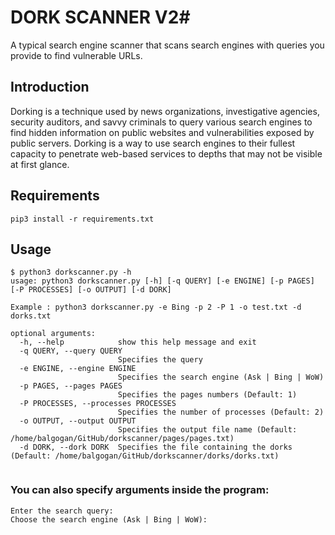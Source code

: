 # DORK SCANNER V2#

A typical search engine scanner that scans search engines with queries you provide to find vulnerable URLs.


## Introduction ##

Dorking is a technique used by news organizations, investigative agencies, security auditors, and savvy criminals to query various search engines to find hidden information on public websites and vulnerabilities exposed by public servers. Dorking is a way to use search engines to their fullest capacity to penetrate web-based services to depths that may not be visible at first glance.

## Requirements ##

```
pip3 install -r requirements.txt
```

## Usage ##

```
$ python3 dorkscanner.py -h
usage: python3 dorkscanner.py [-h] [-q QUERY] [-e ENGINE] [-p PAGES] [-P PROCESSES] [-o OUTPUT] [-d DORK]

Example : python3 dorkscanner.py -e Bing -p 2 -P 1 -o test.txt -d dorks.txt

optional arguments:
  -h, --help            show this help message and exit
  -q QUERY, --query QUERY
                        Specifies the query
  -e ENGINE, --engine ENGINE
                        Specifies the search engine (Ask | Bing | WoW)
  -p PAGES, --pages PAGES
                        Specifies the pages numbers (Default: 1)
  -P PROCESSES, --processes PROCESSES
                        Specifies the number of processes (Default: 2)
  -o OUTPUT, --output OUTPUT
                        Specifies the output file name (Default: /home/balgogan/GitHub/dorkscanner/pages/pages.txt)
  -d DORK, --dork DORK  Specifies the file containing the dorks (Default: /home/balgogan/GitHub/dorkscanner/dorks/dorks.txt)
  
```

### You can also specify arguments inside the program:

```
Enter the search query: 
Choose the search engine (Ask | Bing | WoW):
```
